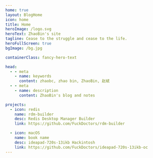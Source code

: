 ```yaml
---
home: true
layout: BlogHome
icon: home
title: Home
heroImage: /logo.svg
heroText: ZhaoBin's site
tagline: Cease to the struggle and cease to the life.
heroFullScreen: true
bgImage: /bg.jpg

containerClass: fancy-hero-text

head:
  - - meta
    - name: keywords
      content: zhaobc, zhao bin, ZhaoBin, 赵斌
  - - meta
    - name: description
      content: ZhaoBin's blog and notes

projects:
  - icon: redis
    name: rdm-builder
    desc: Redis Desktop Manager Builder
    link: https://github.com/FuckDoctors/rdm-builder

  - icon: macOS
    name: book name
    desc: ideapad-720s-13ikb Hackintosh
    link: https://github.com/FuckDoctors/ideapad-720s-13ikb-oc
---
```


